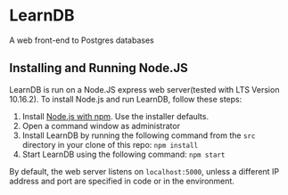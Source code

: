 # LearnDB
A web front-end to Postgres databases

## Installing and Running Node.JS
LearnDB is run on a Node.JS express web server(tested with LTS Version 10.16.2). To install Node.js and run LearnDB, follow these steps:

1) Install [Node.js with npm](https://nodejs.org/en/download/). Use the installer defaults.
2) Open a command window as administrator
3) Install LearnDB by running the following command from the `src` directory in your clone of this repo: `npm install`
4) Start LearnDB using the following command: `npm start`

By default, the web server listens on `localhost:5000`, unless a different IP address and port are specified in code or in the environment.

